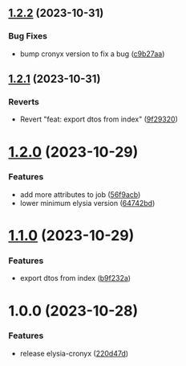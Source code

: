 ## [1.2.2](https://github.com/yujiosaka/ElysiaCronyx/compare/v1.2.1...v1.2.2) (2023-10-31)


### Bug Fixes

* bump cronyx version to fix a bug ([c9b27aa](https://github.com/yujiosaka/ElysiaCronyx/commit/c9b27aa71511b7c8153fdf90468d28048082c755))

## [1.2.1](https://github.com/yujiosaka/ElysiaCronyx/compare/v1.2.0...v1.2.1) (2023-10-31)


### Reverts

* Revert "feat: export dtos from index" ([9f29320](https://github.com/yujiosaka/ElysiaCronyx/commit/9f29320b114cf8080d65b9c6745ac69cc7daface))

# [1.2.0](https://github.com/yujiosaka/ElysiaCronyx/compare/v1.1.0...v1.2.0) (2023-10-29)


### Features

* add more attributes to job ([56f9acb](https://github.com/yujiosaka/ElysiaCronyx/commit/56f9acb69087af9f6355c985c13a0bb2b85a65d5))
* lower minimum elysia version ([64742bd](https://github.com/yujiosaka/ElysiaCronyx/commit/64742bddcb77b8b804224dc064650091569570ce))

# [1.1.0](https://github.com/yujiosaka/ElysiaCronyx/compare/v1.0.0...v1.1.0) (2023-10-29)


### Features

* export dtos from index ([b9f232a](https://github.com/yujiosaka/ElysiaCronyx/commit/b9f232a757f3620fa3820c955208e6100781ab4f))

# 1.0.0 (2023-10-28)


### Features

* release elysia-cronyx ([220d47d](https://github.com/yujiosaka/ElysiaCronyx/commit/220d47d28ce4c3347cc6608896aa18202a426697))
